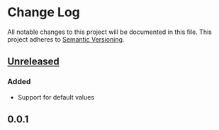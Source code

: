 # Change Log
All notable changes to this project will be documented in this file.
This project adheres to [Semantic Versioning](http://semver.org/).

## [Unreleased]
### Added
- Support for default values

## 0.0.1

[Unreleased]: https://github.com/wieldo/meteor-autoformly/compare/v0.0.1...HEAD